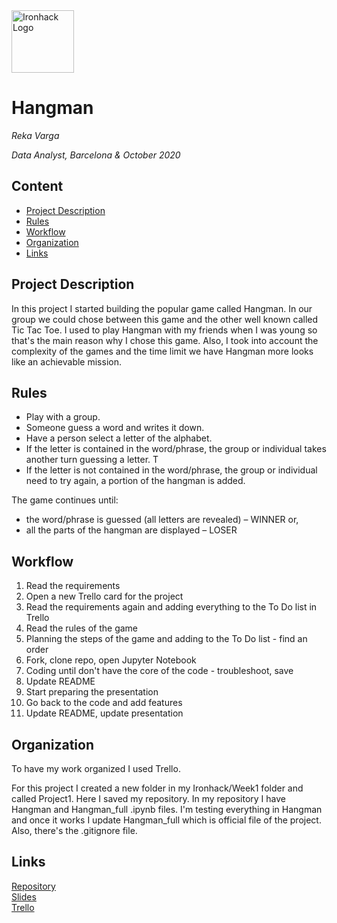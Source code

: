 <img src="https://bit.ly/2VnXWr2" alt="Ironhack Logo" width="100"/>

# Hangman
*Reka Varga*

*Data Analyst, Barcelona & October 2020*

## Content
- [Project Description](#project-description)
- [Rules](#rules)
- [Workflow](#workflow)
- [Organization](#organization)
- [Links](#links)

## Project Description
In this project I started building the popular game called Hangman. In our group we could chose between this game and the other well known called Tic Tac Toe. I used to play Hangman with my friends when I was young so that's the main reason why I chose this game. Also, I took into account the complexity of the games and the time limit we have Hangman more looks like an achievable mission.

## Rules
- Play with a group. 
- Someone guess a word and writes it down.
- Have a person select a letter of the alphabet.
- If the letter is contained in the word/phrase, the group or individual takes another turn guessing a letter.  T
- If the letter is not contained in the word/phrase, the group or individual need to try again, a portion of the hangman is added. 

The game continues until:
- the word/phrase is guessed (all letters are revealed) – WINNER or,
- all the parts of the hangman are displayed – LOSER

## Workflow
1. Read the requirements
2. Open a new Trello card for the project
3. Read the requirements again and adding everything to the To Do list in Trello
4. Read the rules of the game
5. Planning the steps of the game and adding to the To Do list - find an order
6. Fork, clone repo, open Jupyter Notebook
7. Coding until don't have the core of the code - troubleshoot, save
8. Update README
9. Start preparing the presentation
10. Go back to the code and add features
11. Update README, update presentation


## Organization
To have my work organized I used Trello.

For this project I created a new folder in my Ironhack/Week1 folder and called Project1. Here I saved my repository.
In my repository I have Hangman and Hangman_full .ipynb files. I'm testing everything in Hangman and once it works I update Hangman_full which is official file of the project. Also, there's the .gitignore file.

## Links


[Repository](https://github.com/Reka67/Project-Week-1-Build-Your-Own-Game/tree/master/your-project)  
[Slides](https://slides.com/)  
[Trello](https://trello.com/b/KXDtR2vw/hangman)  
